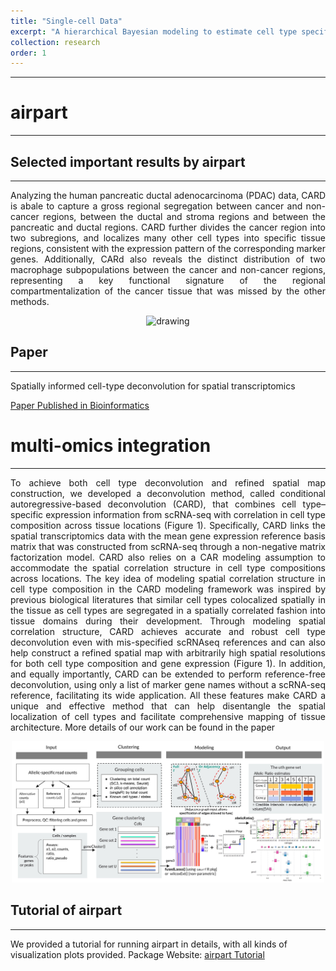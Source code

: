 ```yaml
---
title: "Single-cell Data"
excerpt: "A hierarchical Bayesian modeling to estimate cell type specific allelic imbalance per gene in single-cell RNA-seq or dynamic allelic imbalance per gene in bulk RNA-seq.<br/><img src='/images/airpart.png' width='200'>"
collection: research
order: 1
---
```


------
# airpart
------
<p style="text-align: justify">

</p>


## Selected important results by airpart
------
<p style="text-align: justify">
Analyzing the human pancreatic ductal adenocarcinoma (PDAC) data, CARD is abale to capture a gross regional segregation between cancer and non-cancer regions, between the ductal and stroma regions and between the pancreatic and ductal regions. CARD further divides the cancer region into two subregions, and localizes many other cell types into specific tissue regions, consistent with the expression pattern of the corresponding marker genes. Additionally, CARd also reveals the distinct distribution of two macrophage subpopulations between the cancer and non-cancer regions, representing a key functional signature of the regional compartmentalization of the cancer tissue that was missed by the other methods.
</p>
<div style="text-align: center;">
  <img src="/images/CARD_NBT_2022_Figure4.jpg" alt="drawing" width="500"/>
</div> 

## Paper
------
Spatially informed cell-type deconvolution for spatial transcriptomics

[Paper Published in Bioinformatics](https://doi.org/10.1093/bioinformatics/btac212)

# multi-omics integration
------
<p style="text-align: justify">
To achieve both cell type deconvolution and refined spatial map construction, we developed a deconvolution method, called conditional autoregressive-based deconvolution (CARD), that combines cell type–specific expression information from scRNA-seq with correlation in cell type composition across tissue locations (Figure 1). Specifically, CARD links the spatial transcriptomics data with the mean gene expression reference basis matrix that was constructed from scRNA-seq through a non-negative matrix factorization model. CARD also relies on a CAR modeling assumption to accommodate the spatial correlation structure in cell type compositions across locations. The key idea of modeling spatial correlation structure in cell type composition in the CARD modeling framework was inspired by previous biological literatures that similar cell types colocalized spatially in the tissue as cell types are segregated in a spatially correlated fashion into tissue domains during their development. Through modeling spatial correlation structure, CARD achieves accurate and robust cell type deconvolution even with mis-specified scRNAseq references and can also help construct a refined spatial map with arbitrarily high spatial resolutions for both cell type composition and gene expression  (Figure 1). In addition, and equally importantly, CARD can be extended to perform reference-free deconvolution, using only a list of marker gene names without a scRNA-seq reference, facilitating its wide application. All these features make CARD a unique and effective method that can help disentangle the spatial localization of cell types and facilitate comprehensive mapping of tissue architecture. More details of our work can be found in the paper 
</p>
<div style="text-align: center;">
  <img src="/images/framework_new.jpg" alt="drawing" width="500"/>
</div>


## Tutorial of airpart
------
We provided a tutorial for running airpart in details, with all kinds of visualization plots provided. 
Package Website: [airpart Tutorial](https://www.bioconductor.org/packages/release/bioc/vignettes/airpart/inst/doc/airpart.html)